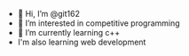 - 👋 Hi, I’m @git162
- 👀 I’m interested in competitive programming
- 🌱 I’m currently learning c++
- I'm also learning web development

<!---
git162/git162 is a ✨ special ✨ repository because its `README.md` (this file) appears on your GitHub profile.
You can click the Preview link to take a look at your changes.
--->
